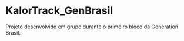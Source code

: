 # KalorTrack_GenBrasil
 Projeto desenvolvido em grupo durante o primeiro bloco da Generation Brasil.

